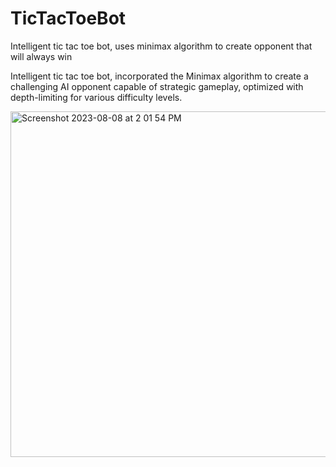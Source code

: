 # TicTacToeBot
Intelligent tic tac toe bot, uses minimax algorithm to create opponent that will always win

Intelligent tic tac toe bot, incorporated the Minimax algorithm to create a challenging AI opponent capable of strategic gameplay, 
optimized with depth-limiting for various difficulty levels.

<img width="553" alt="Screenshot 2023-08-08 at 2 01 54 PM" src="https://github.com/azamjb/TicTacToeBot/assets/85136312/22e47a92-4132-4f70-933f-0d41036e1418">
